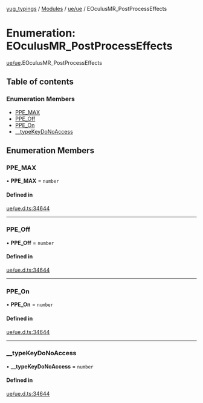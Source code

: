 [yug_typings](../README.md) / [Modules](../modules.md) / [ue/ue](../modules/ue_ue.md) / EOculusMR\_PostProcessEffects

# Enumeration: EOculusMR\_PostProcessEffects

[ue/ue](../modules/ue_ue.md).EOculusMR_PostProcessEffects

## Table of contents

### Enumeration Members

- [PPE\_MAX](ue_ue.EOculusMR_PostProcessEffects.md#ppe_max)
- [PPE\_Off](ue_ue.EOculusMR_PostProcessEffects.md#ppe_off)
- [PPE\_On](ue_ue.EOculusMR_PostProcessEffects.md#ppe_on)
- [\_\_typeKeyDoNoAccess](ue_ue.EOculusMR_PostProcessEffects.md#__typekeydonoaccess)

## Enumeration Members

### PPE\_MAX

• **PPE\_MAX** = `number`

#### Defined in

[ue/ue.d.ts:34644](https://github.com/YugMetaverse/yug_typings/blob/25cad34/ue/ue.d.ts#L34644)

___

### PPE\_Off

• **PPE\_Off** = `number`

#### Defined in

[ue/ue.d.ts:34644](https://github.com/YugMetaverse/yug_typings/blob/25cad34/ue/ue.d.ts#L34644)

___

### PPE\_On

• **PPE\_On** = `number`

#### Defined in

[ue/ue.d.ts:34644](https://github.com/YugMetaverse/yug_typings/blob/25cad34/ue/ue.d.ts#L34644)

___

### \_\_typeKeyDoNoAccess

• **\_\_typeKeyDoNoAccess** = `number`

#### Defined in

[ue/ue.d.ts:34644](https://github.com/YugMetaverse/yug_typings/blob/25cad34/ue/ue.d.ts#L34644)
